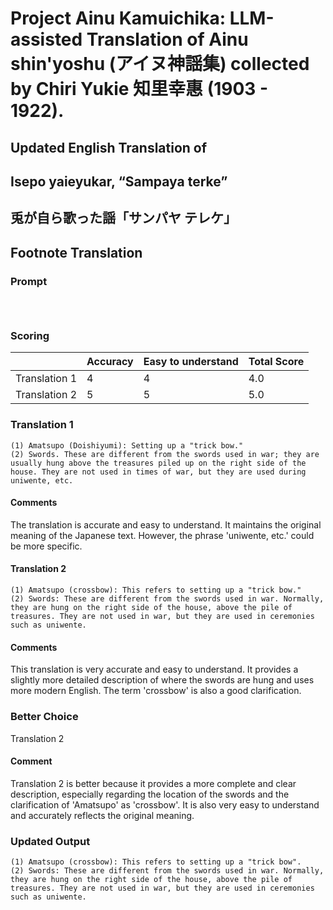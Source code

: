 # Project Ainu Kamuichika: LLM-assisted Translation of Ainu shin'yoshu (アイヌ神謡集) collected by Chiri Yukie 知里幸惠 (1903 - 1922).

## Updated English Translation of

## Isepo yaieyukar, “Sampaya terke” 
## 兎が自ら歌った謡「サンパヤ テレケ」
## Footnote Translation

### Prompt 
```



```

### Scoring

|               | Accuracy | Easy to understand |  Total Score |
| ------------- | -------- | ------------------ | ------------ | 
| Translation 1 | 4 | 4 |  4.0 |
| Translation 2 | 5 | 5 |  5.0 |

### Translation 1
```
(1) Amatsupo (Doishiyumi): Setting up a "trick bow."
(2) Swords. These are different from the swords used in war; they are usually hung above the treasures piled up on the right side of the house. They are not used in times of war, but they are used during uniwente, etc.
```
#### Comments
The translation is accurate and easy to understand. It maintains the original meaning of the Japanese text. However, the phrase 'uniwente, etc.' could be more specific.

#### Translation 2
```
(1) Amatsupo (crossbow): This refers to setting up a "trick bow."
(2) Swords: These are different from the swords used in war. Normally, they are hung on the right side of the house, above the pile of treasures. They are not used in war, but they are used in ceremonies such as uniwente.
```
#### Comments
This translation is very accurate and easy to understand. It provides a slightly more detailed description of where the swords are hung and uses more modern English. The term 'crossbow' is also a good clarification.

### Better Choice
Translation 2
#### Comment
Translation 2 is better because it provides a more complete and clear description, especially regarding the location of the swords and the clarification of 'Amatsupo' as 'crossbow'. It is also very easy to understand and accurately reflects the original meaning.

### Updated Output
```
(1) Amatsupo (crossbow): This refers to setting up a "trick bow".
(2) Swords: These are different from the swords used in war. Normally, they are hung on the right side of the house, above the pile of treasures. They are not used in war, but they are used in ceremonies such as uniwente.
```

